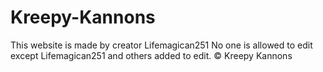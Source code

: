 # Kreepy-Kannons
This website is made by creator Lifemagican251
No one is allowed to edit except Lifemagican251 and others added to edit.
 © Kreepy Kannons
